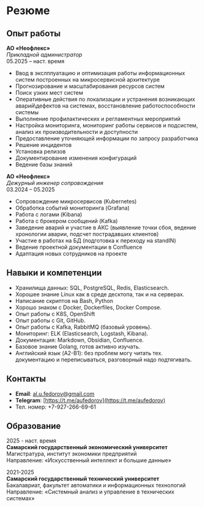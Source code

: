 # Резюме
## Опыт работы

**АО «Неофлекс»**  
*Прикладной администратор*  
05.2025 – наст. время   
- Ввод в экслплуатацию и оптимизация работы информационных систем построенных на микросервисной архитектуре
- Прогнозирование и масштабирования ресурсов систем
- Поиск узких мест систем
- Оперативные действия по локализации и устранения возникающих аварий\дефектов на системах, восстановление работоспособности системы
- Выполнение профилактических и регламентных мероприятий
- Настройка мониторинга, мониторинг работы сервисов и подсистем, анализ их производительности и доступности
- Предоставление уточняющей информации по запросу разработчика
- Решение инцидентов
- Установка релизов
- Документирование изменения конфигураций
- Ведение базы знаний

**АО «Неофлекс»**  
*Дежурный инженер сопровождения*  
03.2024 – 05.2025   
- Сопровождение микросервисов (Kubernetes)  
- Обработка событий мониторинга (Grafana)  
- Работа с логами (Kibana)  
- Работа с брокером сообщений (Kafka)  
- Заведение аварий и участие в АКС (выявление точки сбоя, ведение хронологии аварии, подсчет пострадавших клиентов)  
- Участие в работах на БД (подготовка к переходу на standIN)  
- Ведение проектной документации в Confluence
- Адаптация новых сотрудников на проекте  
## Навыки и компетенции  
- Хранилища данных: SQL, PostgreSQL, Redis, Elasticsearch.
- Хорошее знание Linux как в среде десктопа, так и на серверах.
- Написание скриптов на Bash, Python
- Хорошо знаком с Docker, Dockerfiles, Docker Compose.
- Опыт работы с K8S, OpenShift
- Опыт работы с  Git, GitHub.
- Опыт работы с Kafka, RabbitMQ (базовый уровень).
- Мониторинг: ELK (Elasticsearch, Logstash, Kibana).
- Документация: Markdown, Obsidian, Confluence.
- Базовое знание Golang, готов активно изучать.
- Английский язык (A2-B1): без проблем могу читать тех. документацию и переписываться, разговорный надо подтягивать.
## Контакты
- **Email**: al.u.fedorov@gmail.com  
- **Telegram**: [https://t.me/aufedorov](https://t.me/aufedorov)  
- Тел. номер: +7-927-266-69-61
## Образование
2025 - наст. время    
**Самарский государственный экономический университет**    
Магистратура, институт экономики предприятий    
Направление: «Искусственный интеллект и большие данные»

2021-2025   
**Самарский государственный технический университет**    
Бакалавриат, факультет автоматики и информационных технологий   
Направление: «Системный анализ и управление в технических системах»
